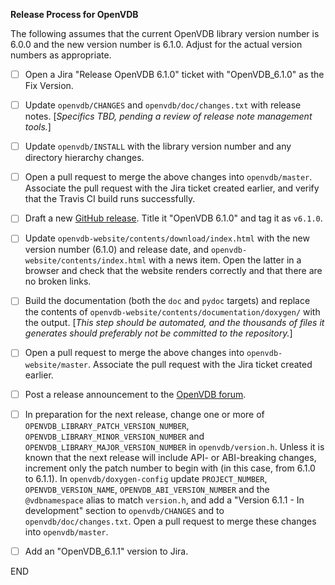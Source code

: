 **Release Process for OpenVDB**

The following assumes that the current OpenVDB library version number is 6.0.0 and the new version number is 6.1.0. Adjust for the actual version numbers as appropriate.

- [ ] Open a Jira "Release OpenVDB 6.1.0" ticket with "OpenVDB_6.1.0" as the Fix Version.
- [ ] Update `openvdb/CHANGES` and `openvdb/doc/changes.txt` with release notes.  [_Specifics TBD, pending a review of release note management tools._]
- [ ] Update `openvdb/INSTALL` with the library version number and any directory hierarchy changes.
- [ ] Open a pull request to merge the above changes into `openvdb/master`.  Associate the pull request with the Jira ticket created earlier, and verify that the Travis CI build runs successfully.
- [ ] Draft a new [GitHub release](https://github.com/AcademySoftwareFoundation/openvdb/releases). Title it "OpenVDB 6.1.0" and tag it as `v6.1.0`.

- [ ] Update `openvdb-website/contents/download/index.html` with the new version number (6.1.0) and release date, and `openvdb-website/contents/index.html` with a news item.  Open the latter in a browser and check that the website renders correctly and that there are no broken links.
- [ ] Build the documentation (both the `doc` and `pydoc` targets) and replace the contents of `openvdb-website/contents/documentation/doxygen/` with the output.  [_This step should be automated, and the thousands of files it generates should preferably not be committed to the repository._]
- [ ] Open a pull request to merge the above changes into `openvdb-website/master`.  Associate the pull request with the Jira ticket created earlier.
- [ ] Post a release announcement to the [OpenVDB forum](https://groups.google.com/forum/#!forum/openvdb-forum).

- [ ] In preparation for the next release, change one or more of `OPENVDB_LIBRARY_PATCH_VERSION_NUMBER`, `OPENVDB_LIBRARY_MINOR_VERSION_NUMBER` and `OPENVDB_LIBRARY_MAJOR_VERSION_NUMBER` in `openvdb/version.h`.  Unless it is known that the next release will include API- or ABI-breaking changes, increment only the patch number to begin with (in this case, from 6.1.0 to 6.1.1).  In `openvdb/doxygen-config` update `PROJECT_NUMBER`, `OPENVDB_VERSION_NAME`, `OPENVDB_ABI_VERSION_NUMBER` and the `@vdbnamespace` alias to match `version.h`, and add a "Version 6.1.1 - In development" section to `openvdb/CHANGES` and to `openvdb/doc/changes.txt`.  Open a pull request to merge these changes into `openvdb/master`.
- [ ] Add an "OpenVDB_6.1.1" version to Jira.

END


